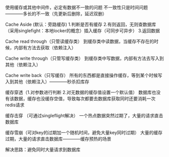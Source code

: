 使用缓存或其他中间件，必定有数据不一致的问题
    不一致性只是时间问题————多长的不一致（先更新后删除，延迟双删）

Cache Aside (默认：旁路缓存)
    1.判断是否有缓存
    2.有则返回，无则查数据库（采用singlefight：本地locker的概念）插入缓存（可同步可异步）
    3.返回数据

Cache read through（只管读缓存类）
    到缓存类中读数据，当缓存不存在的时候，内部有方法去获取（依赖注入）

Cache write through（只管写缓存类）
    到缓存类中写数据，内部有方法去写入到其他（依赖注入）

Cache write back（只写缓存）
    所有的东西都是直接操作缓存，等到某个时候写入到其他（依赖注入）————秒杀扣库存




缓存穿透（1.对参数进行判断  2.对无数据的缓存值设置一个默认值）
    数据库也没有该数据，缓存也没缓存空值，导致每次都要去数据库获取同时还要消耗一次redis请求

缓存击穿 （可通过singleflight解决）
    一个热点数据突然过期了，大量的请求直击数据库

缓存雪崩（可对key的过期加一个随机时间，避免大量key同时过期）
    大量的缓存过期，大量的请求直击数据库————缓存预热的场景

解决思路：避免同时大量请求到数据库